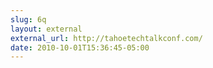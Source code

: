 ```yaml
---
slug: 6q
layout: external
external_url: http://tahoetechtalkconf.com/
date: 2010-10-01T15:36:45-05:00
---
```

